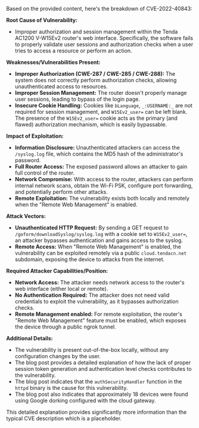 Based on the provided content, here's the breakdown of CVE-2022-40843:

**Root Cause of Vulnerability:**

*   Improper authorization and session management within the Tenda AC1200 V-W15Ev2 router's web interface. Specifically, the software fails to properly validate user sessions and authorization checks when a user tries to access a resource or perform an action.

**Weaknesses/Vulnerabilities Present:**

*   **Improper Authorization (CWE-287 / CWE-285 / CWE-288):** The system does not correctly perform authorization checks, allowing unauthenticated access to resources.
*   **Improper Session Management:** The router doesn't properly manage user sessions, leading to bypass of the login page.
*   **Insecure Cookie Handling:** Cookies like `bLanguage`, `_:USERNAME:_` are not required for session management, and `W15Ev2_user=` can be left blank. The presence of the `W15Ev2_user=` cookie acts as the primary (and flawed) authorization mechanism, which is easily bypassable.

**Impact of Exploitation:**

*   **Information Disclosure:** Unauthenticated attackers can access the `/syslog.log` file, which contains the MD5 hash of the administrator's password.
*   **Full Router Access:** The exposed password allows an attacker to gain full control of the router.
*   **Network Compromise:** With access to the router, attackers can perform internal network scans, obtain the Wi-Fi PSK, configure port forwarding, and potentially perform other attacks.
*   **Remote Exploitation:** The vulnerability exists both locally and remotely when the "Remote Web Management" is enabled.

**Attack Vectors:**

*   **Unauthenticated HTTP Request:** By sending a GET request to `/goform/downloadSyslog/syslog.log` with a cookie set to `W15Ev2_user=`, an attacker bypasses authentication and gains access to the syslog.
*   **Remote Access:** When "Remote Web Management" is enabled, the vulnerability can be exploited remotely via a public `cloud.tendacn.net` subdomain, exposing the device to attacks from the internet.

**Required Attacker Capabilities/Position:**

*   **Network Access:** The attacker needs network access to the router's web interface (either local or remote).
*   **No Authentication Required:** The attacker does not need valid credentials to exploit the vulnerability, as it bypasses authorization checks.
*   **Remote Management enabled:** For remote exploitation, the router's "Remote Web Management" feature must be enabled, which exposes the device through a public ngrok tunnel.

**Additional Details:**

*   The vulnerability is present out-of-the-box locally, without any configuration changes by the user.
*   The blog post provides a detailed explanation of how the lack of proper session token generation and authentication level checks contributes to the vulnerability.
*   The blog post indicates that the `authSecurityHandler` function in the `httpd` binary is the cause for this vulnerability.
*   The blog post also indicates that approximately 18 devices were found using Google dorking configured with the cloud gateway.

This detailed explanation provides significantly more information than the typical CVE description which is a placeholder.